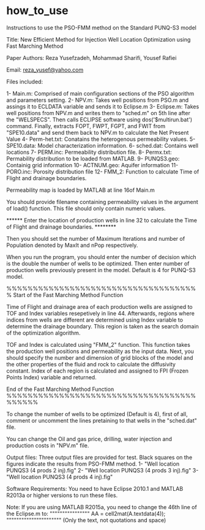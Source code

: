 # how_to_use
Instructions to use the PSO-FMM method on the Standard PUNQ-S3 model

Title: New Efficient Method for Injection Well Location Optimization using Fast Marching Method

Paper Authors: Reza Yusefzadeh, Mohammad Sharifi, Yousef Rafiei

Email: reza_yusef@yahoo.com

Files included:

1- Main.m: Comprised of main configuration sections of the PSO algorithm and parameters setting.
2- NPV.m: Takes well positions from PSO.m and assings it to ECLDATA variable and sends it to Eclipse.m
3- Eclipse.m: Takes well positions from NPV.m and writes them to "sched.m" on 5th line after the "WELSPECS". Then calls ECLIPSE software using dos('$multirun.bat') command.
   Finally, extracts FOPT, FWPT, FGPT, and FWIT from "SPE10.data" and send them back to NPV.m to calculate the Net Present Value
4- Perm-het.txt: Conatains the heterogenous permeability values.
5- SPE10.data: Model characterization information.
6- sched.dat: Contains well locations
7- PERM.inc: Permeability distribution file.
8- Permx.txt: Permability distribution to be loaded from MATLAB.
9- PUNQS3.geo: Containig grid information
10- ACTNUM.geo: Aquifer information
11- PORO.inc: Porosity distribution file
12- FMM_2: Function to calculate Time of Flight and drainage boundaries.

Permeability map is loaded by MATLAB at line 16of Main.m

You should provide filename containing permeability values in the argument of load() function. This file should only contain numeric values.

****** Enter the location of production wells in line 32 to calculate the Time of Flight and drainage boundaries. ********

Then you should set the number of Maximum Iterations and number of Population denoted by MaxIt and nPop respectively.

When you run the program, you should enter the number of decision which is the double the number of wells to be optimized.
Then enter number of production wells previously present in the model. Default is 4 for PUNQ-S3 model.

%%%%%%%%%%%%%%%%%%%%%%%%%%%%%%%%%%%%%
Start of the Fast Marching Method Function

Time of Flight and drainage area of each production wells are assigned to TOF and Index variables resepetively in line 44.
Afterwards, regions where indices from wells are different are determined using Index variable to determine the drainage boundary.
This region is taken as the search domain of the optimization algorithm.

TOF and Index is calculated using "FMM_2" function. This function takes the production well positions and permeability as the input data.
Next, you should specify the number and dimension of grid blocks of the model and the other properties of the fluid and rock to calculate the diffusivity constant.
Index of each region is calculated and assigned to FPI (Frozen Points Index) variable and returned.

End of the Fast Marching Method Function
%%%%%%%%%%%%%%%%%%%%%%%%%%%%%%%%%%%%%%%%%%


To change the number of wells to be optimized (Default is 4), first of all, comment or uncomment the lines pretaining to that wells in the "sched.dat" file.

You can change the Oil and gas price, drilling, water injection and production costs in "NPV.m" file.


Output files:
Three output files are provided for test. Black squares on the figures indicate the results from PSO-FMM method.
1- "Well location PUNQS3 (4 prods 2 inj).fig"
2- "Well location PUNQS3 (4 prods 3 inj).fig"
3- "Well location PUNQS3 (4 prods 4 inj).fig"

Software Requirements:
		You need to have Eclipse 2010.1 and MATLAB R2013a or higher versions to run these files.

Note: If you are using MATLAB R2015a, you need to change the 46th line of the Eclipse.m to:
""""""""""""""""	AA = cell2mat(A.textdata(4));	""""""""""""""""""""""
(Only the text, not quotations and space)
